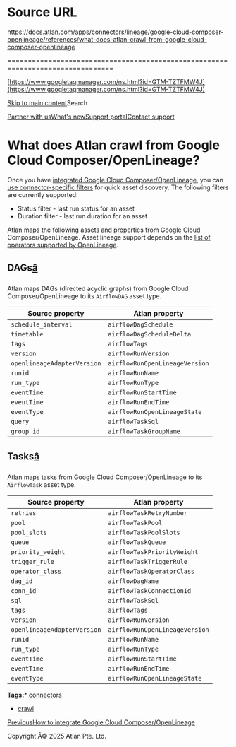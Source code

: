 # Source URL
https://docs.atlan.com/apps/connectors/lineage/google-cloud-composer-openlineage/references/what-does-atlan-crawl-from-google-cloud-composer-openlineage

================================================================================

<!--
canonical: https://docs.atlan.com/apps/connectors/lineage/google-cloud-composer-openlineage/references/what-does-atlan-crawl-from-google-cloud-composer-openlineage
link-alternate: https://docs.atlan.com/apps/connectors/lineage/google-cloud-composer-openlineage/references/what-does-atlan-crawl-from-google-cloud-composer-openlineage
meta-description: Atlan maps the following assets and properties from Google Cloud Composer/OpenLineage. Asset lineage support depends on the [list of operators supported by OpenLineage](https://airflow.apache.org/docs/apache-airflow-providers-openlineage/1.6.0/supported_classes.html).
meta-docsearch:docusaurus_tag: docs-default-current
meta-docsearch:language: en
meta-docsearch:version: current
meta-docusaurus_locale: en
meta-docusaurus_tag: docs-default-current
meta-docusaurus_version: current
meta-generator: Docusaurus v3.8.1
meta-og-description: Atlan maps the following assets and properties from Google Cloud Composer/OpenLineage. Asset lineage support depends on the [list of operators supported by OpenLineage](https://airflow.apache.org/docs/apache-airflow-providers-openlineage/1.6.0/supported_classes.html).
meta-og-locale: en
meta-og-title: What does Atlan crawl from Google Cloud Composer/OpenLineage? | Atlan Documentation
meta-og-url: https://docs.atlan.com/apps/connectors/lineage/google-cloud-composer-openlineage/references/what-does-atlan-crawl-from-google-cloud-composer-openlineage
meta-twitter:card: summary_large_image
meta-viewport: width=device-width,initial-scale=1
title: What does Atlan crawl from Google Cloud Composer/OpenLineage? | Atlan Documentation
-->

[https://www.googletagmanager.com/ns.html?id=GTM-TZTFMW4J](https://www.googletagmanager.com/ns.html?id=GTM-TZTFMW4J)

[Skip to main content](#__docusaurus_skipToContent_fallback)Search

[Partner with us](https://docs.google.com/forms/d/e/1FAIpQLScuAIhCm2GS7YFstrOjawbP8J7PUmOynQo7wI2yGCcCyEcVSw/viewform)[What's new](https://shipped.atlan.com/)[Support portal](https://atlan.zendesk.com/auth/v2/login/signin?return_to=https%3A%2F%2Fatlan.zendesk.com%2Fhc%2Fen-us&theme=hc&locale=en-us&brand_id=1900000425113&auth_origin=1900000425113%2Cfalse%2Ctrue)[Contact support](/support/submit-request)

What does Atlan crawl from Google Cloud Composer/OpenLineage?
=============================================================

Once you have [integrated Google Cloud Composer/OpenLineage](/apps/connectors/lineage/google-cloud-composer-openlineage/how-tos/integrate-google-cloud-composer-openlineage), you can [use connector\-specific filters](/product/capabilities/discovery/how-tos/use-the-filters-menu#connector-specific-filters) for quick asset discovery. The following filters are currently supported:

* Status filter \- last run status for an asset
* Duration filter \- last run duration for an asset

Atlan maps the following assets and properties from Google Cloud Composer/OpenLineage. Asset lineage support depends on the [list of operators supported by OpenLineage](https://airflow.apache.org/docs/apache-airflow-providers-openlineage/1.6.0/supported_classes.html).

DAGs[â](#dags "Direct link to DAGs")
--------------------------------------

Atlan maps DAGs (directed acyclic graphs) from Google Cloud Composer/OpenLineage to its `AirflowDAG` asset type.

| Source property | Atlan property |
| --- | --- |
| `schedule_interval` | `airflowDagSchedule` |
| `timetable` | `airflowDagScheduleDelta` |
| `tags` | `airflowTags` |
| `version` | `airflowRunVersion` |
| `openlineageAdapterVersion` | `airflowRunOpenLineageVersion` |
| `runid` | `airflowRunName` |
| `run_type` | `airflowRunType` |
| `eventTime` | `airflowRunStartTime` |
| `eventTime` | `airflowRunEndTime` |
| `eventType` | `airflowRunOpenLineageState` |
| `query` | `airflowTaskSql` |
| `group_id` | `airflowTaskGroupName` |

Tasks[â](#tasks "Direct link to Tasks")
-----------------------------------------

Atlan maps tasks from Google Cloud Composer/OpenLineage to its `AirflowTask` asset type.

| Source property | Atlan property |
| --- | --- |
| `retries` | `airflowTaskRetryNumber` |
| `pool` | `airflowTaskPool` |
| `pool_slots` | `airflowTaskPoolSlots` |
| `queue` | `airflowTaskQueue` |
| `priority_weight` | `airflowTaskPriorityWeight` |
| `trigger_rule` | `airflowTaskTriggerRule` |
| `operator_class` | `airflowTaskOperatorClass` |
| `dag_id` | `airflowDagName` |
| `conn_id` | ``airflowTaskConnectionId`` |
| `sql` | `airflowTaskSql` |
| `tags` | `airflowTags` |
| `version` | `airflowRunVersion` |
| `openlineageAdapterVersion` | `airflowRunOpenLineageVersion` |
| `runid` | `airflowRunName` |
| `run_type` | `airflowRunType` |
| `eventTime` | `airflowRunStartTime` |
| `eventTime` | `airflowRunEndTime` |
| `eventType` | `airflowRunOpenLineageState` |

**Tags:*** [connectors](/tags/connectors)
* [crawl](/tags/crawl)

[PreviousHow to integrate Google Cloud Composer/OpenLineage](/apps/connectors/lineage/google-cloud-composer-openlineage/how-tos/integrate-google-cloud-composer-openlineage)

Copyright Â© 2025 Atlan Pte. Ltd.

